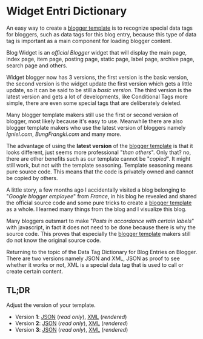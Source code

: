 # Widget Entri Dictionary
An easy way to create a [blogger template](https://rizkysaskiaputra.blogspot.com/p/template-blogger.html) is to recognize special data tags for bloggers, such as data tags for this blog entry, because this type of data tag is important as a main component for loading blogger content.

Blog Widget is an *official Blogger* widget that will display the main page, index page, item page, posting page, static page, label page, archive page, search page and others.

Widget blogger now has 3 versions, the first version is the basic version, the second version is the widget update the first version which gets a little update, so it can be said to be still a *basic version*. The third version is the latest version and gets a lot of developments, like Conditional Tags more simple, there are even some special tags that are deliberately deleted.

Many blogger template makers still use the first or second version of blogger, most likely because it's easy to use. Meanwhile there are also blogger template makers who use the latest version of bloggers namely *Igniel.com*, *BungFrangki.com* and many more.

The advantage of using the **latest version** of the [blogger template](https://rizkysaskiaputra.blogspot.com/p/template-blogger.html) is that it looks different, just seems more professional "*than others*". Only that? no, there are other benefits such as our template cannot be "*copied*". It might still work, but not with the template seasoning. Template seasoning means pure source code. This means that the code is privately owned and cannot be copied by others.

A little story, a few months ago I accidentally visited a blog belonging to "*Google blogger employee*" from *France*, in his blog he revealed and shared the official source code and some pure tricks to create a [blogger template](https://rizkysaskiaputra.blogspot.com/p/template-blogger.html) as a whole. I learned many things from the blog and I visualize this blog.

Many bloggers outsmart to make "*Posts in accordance with certain labels*" with javascript, in fact it does not need to be done because there is why the source code. This proves that especially the [blogger template](https://rizkysaskiaputra.blogspot.com/p/template-blogger.html) makers still do not know the original source code.

Returning to the topic of the Data Tag Dictionary for Blog Entries on Blogger. There are two versions namely JSON and XML, JSON as proof to see whether it works or not, XML is a special data tag that is used to call or create certain content.

## TL;DR
Adjust the version of your template.

 - Version **1**: [JSON](https://github.com/rizkysaskiaputra/blogger/blob/master/dictionary/widget/entri/1.json) (*read only*), [XML](https://github.com/rizkysaskiaputra/blogger/blob/master/dictionary/widget/entri/1.xml) (*rendered*)
- Version **2**: [JSON](https://github.com/rizkysaskiaputra/blogger/blob/master/dictionary/widget/entri/2.json) (*read only*), [XML](https://github.com/rizkysaskiaputra/blogger/blob/master/dictionary/widget/entri/2.xml) (*rendered*)
- Version **3**: [JSON](https://github.com/rizkysaskiaputra/blogger/blob/master/dictionary/widget/entri/3.json) (*read only*), [XML](https://github.com/rizkysaskiaputra/blogger/blob/master/dictionary/widget/entri/3.xml) (*rendered*)

